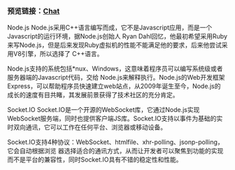 
###  预览链接：[Chat][1]


  [1]:http://xwl.vgoing.net:3000/

Node.js
Node.js采用C++语言编写而成，它不是Javascript应用，而是一个Javascript的运行环境，据Node.js创始人 Ryan Dahl回忆，他最初希望采用Ruby来写Node.js，但是后来发现Ruby虚拟机的性能不能满足他的要求，后来他尝试采用V8引擎，所以选择了 C++语言。

Node.js支持的系统包括*nux、Windows，这意味着程序员可以编写系统级或者服务器端的Javascript代码，交给 Node.js来解释执行。Node.js的Web开发框架Express，可以帮助程序员快速建立web站点，从2009年诞生至今，Node.js的 成长的速度有目共睹，其发展前景获得了技术社区的充分肯定。

Socket.IO
Socket.IO是一个开源的WebSocket库，它通过Node.js实现WebSocket服务端，同时也提供客户端JS库。Socket.IO支持以事件为基础的实时双向通讯，它可以工作在任何平台、浏览器或移动设备。

Socket.IO支持4种协议：WebSocket、htmlfile、xhr-polling、jsonp-polling，它会自动根据浏览 器选择适合的通讯方式，从而让开发者可以聚焦到功能的实现而不是平台的兼容性，同时Socket.IO具有不错的稳定性和性能。
